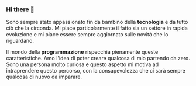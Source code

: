 ### Hi there 👋

Sono sempre stato appassionato fin da bambino della <b>tecnologia</b> e da tutto ciò che la circonda. Mi piace particolarmente il fatto sia un settore in rapida evoluzione e mi piace essere sempre aggiornato sulle novità che lo riguardano.


Il mondo della <b>programmazione</b> rispecchia pienamente queste caratteristiche. Amo l'idea di poter creare qualcosa di mio partendo da zero. Sono una persona molto curiosa e questo aspetto mi motiva ad intraprendere questo percorso, con la consapevolezza che ci sarà sempre qualcosa di nuovo da imparare.

<!--
**giuseppecrifaci98/giuseppecrifaci98** is a ✨ _special_ ✨ repository because its `README.md` (this file) appears on your GitHub profile.

Here are some ideas to get you started:

- 🔭 I’m currently working on ...
- 🌱 I’m currently learning ...
- 👯 I’m looking to collaborate on ...
- 🤔 I’m looking for help with ...
- 💬 Ask me about ...
- 📫 How to reach me: ...
- 😄 Pronouns: ...
- ⚡ Fun fact: ...
-->

